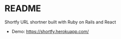 # README

Shortfy URL shortner built with Ruby on Rails and React

* Demo: https://shortfy.herokuapp.com/